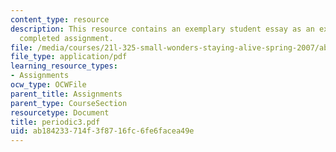 ```yaml
---
content_type: resource
description: This resource contains an exemplary student essay as an example of a
  completed assignment.
file: /media/courses/21l-325-small-wonders-staying-alive-spring-2007/ab184233714f3f8716fc6fe6facea49e_periodic3.pdf
file_type: application/pdf
learning_resource_types:
- Assignments
ocw_type: OCWFile
parent_title: Assignments
parent_type: CourseSection
resourcetype: Document
title: periodic3.pdf
uid: ab184233-714f-3f87-16fc-6fe6facea49e
---
```

